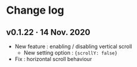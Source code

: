 # Change log


## v0.1.22 &middot; 14 Nov. 2020
- New feature : enabling / disabling vertical scroll
  - New setting option : ````{scrollY: false}````
- Fix : horizontal scroll behaviour